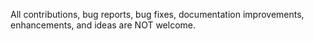 All contributions, bug reports, bug fixes, documentation improvements, enhancements, and ideas are NOT welcome.
